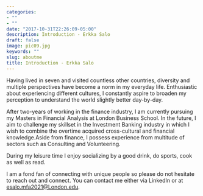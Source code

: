 ```yaml
---
categories:
- ""
- ""
date: "2017-10-31T22:26:09-05:00"
description: Introduction - Erkka Salo
draft: false
image: pic09.jpg
keywords: ""
slug: aboutme
title: Introduction - Erkka Salo 
---
```


Having lived in seven and visited countless other countries, diversity and multiple perspectives have become a norm in my everyday life. Enthusiastic about experiencing different cultures, I constantly aspire to broaden my perception to understand the world slightly better day-by-day.

After two-years of working in the finance industry, I am currently pursuing my Masters in Financial Analysis at London Business School. In the future, I aim to challenge my skillset in the Investment Banking industry in which I wish to combine the overtime acquired cross-cultural and financial knowledge.Aside from finance, I possess experience from multitude of sectors such as Consulting and Volunteering.

During my leisure time I enjoy socializing by a good drink, do sports, cook as well as read.

I am a fond fan of connecting with unique people so please do not hesitate to reach out and connect. You can contact me either via LinkedIn or at esalo.mfa2021@London.edu.
